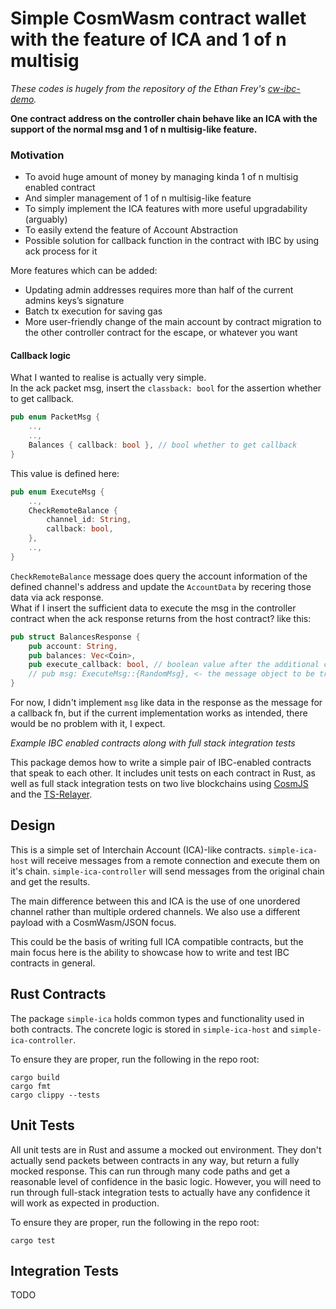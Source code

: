 # Simple CosmWasm contract wallet with the feature of ICA and 1 of n multisig

*These codes is hugely from the repository of the Ethan Frey's [cw-ibc-demo](https://github.com/confio/cw-ibc-demo).*

**One contract address on the controller chain behave like an ICA with the support of the normal msg and 1 of n multisig-like feature.**
### Motivation

- To avoid huge amount of money by managing kinda 1 of n multisig enabled contract
- And simpler management of 1 of n multisig-like feature
- To simply implement the ICA features with more useful upgradability (arguably)
- To easily extend the feature of Account Abstraction
- Possible solution for callback function in the contract with IBC by using ack process for it

More features which can be added:

- Updating admin addresses requires more than half of the current admins keys’s signature
- Batch tx execution for saving gas
- More user-friendly change of the main account by contract migration to the other controller contract for the escape, or whatever you want

#### Callback logic

What I wanted to realise is actually very simple.  
In the ack packet msg, insert the `classback: bool` for the assertion whether to get callback.
```rust
pub enum PacketMsg {
    ..,
    ..,
    Balances { callback: bool }, // bool whether to get callback
}
```

This value is defined here:
```rust
pub enum ExecuteMsg {
    ..,
    CheckRemoteBalance {
        channel_id: String,
        callback: bool,
    },
    ..,
}
```

`CheckRemoteBalance` message does query the account information of the defined channel's address and update the `AccountData` by recering those data via ack response.   
What if I insert the sufficient data to execute the msg in the controller contract when the ack response returns from the host contract?
like this:
```rust
pub struct BalancesResponse {
    pub account: String,
    pub balances: Vec<Coin>,
    pub execute_callback: bool, // boolean value after the additional condition for callback
    // pub msg: ExecuteMsg::{RandomMsg}, <- the message object to be triggered as a call back fn 
}
```

For now, I didn't implement `msg` like data in the response as the message for a callback fn, but if the current implementation works as intended, there would be no problem with it, I expect.

_Example IBC enabled contracts along with full stack integration tests_

This package demos how to write a simple pair of IBC-enabled contracts
that speak to each other. It includes unit tests on each contract
in Rust, as well as full stack integration tests on two live blockchains
using [CosmJS](https://github.com/cosmos/cosmjs) and the
[TS-Relayer](https://github.com/confio/ts-relayer).

## Design

This is a simple set of Interchain Account (ICA)-like contracts.
`simple-ica-host` will receive messages from a remote connection
and execute them on it's chain. `simple-ica-controller` will
send messages from the original chain and get the results.

The main difference between this and ICA is the use of one
unordered channel rather than multiple ordered channels. We
also use a different payload with a CosmWasm/JSON focus.

This could be the basis of writing full ICA compatible contracts,
but the main focus here is the ability to showcase how to write
and test IBC contracts in general.

## Rust Contracts

The package `simple-ica` holds common types and functionality
used in both contracts. The concrete logic is stored
in `simple-ica-host` and `simple-ica-controller`.

To ensure they are proper, run the following in the repo root:

```shell
cargo build
cargo fmt
cargo clippy --tests
```

## Unit Tests

All unit tests are in Rust and assume a mocked out environment.
They don't actually send packets between contracts in any way,
but return a fully mocked response. This can run through many
code paths and get a reasonable level of confidence in the basic
logic. However, you will need to run through full-stack
integration tests to actually have any confidence it will work
as expected in production.

To ensure they are proper, run the following in the repo root:

```shell
cargo test
```

## Integration Tests

TODO
